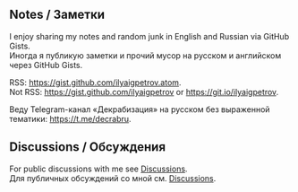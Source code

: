## Notes / Заметки

I enjoy sharing my notes and random junk in English and Russian via GitHub Gists.  
Иногда я публикую заметки и прочий мусор на русском и английском через GitHub Gists.

RSS: <https://gist.github.com/ilyaigpetrov.atom>.  
Not RSS: <https://gist.github.com/ilyaigpetrov> or <https://git.io/ilyaigpetrov>.

Веду Telegram-канал «Декрабизация» на русском без выраженной тематики: <https://t.me/decrabru>.

## Discussions / Обсуждения

For public discussions with me see [Discussions].  
Для публичных обсуждений со мной см. [Discussions].

[Discussions]: https://github.com/ilyaigpetrov/ilyaigpetrov/discussions
